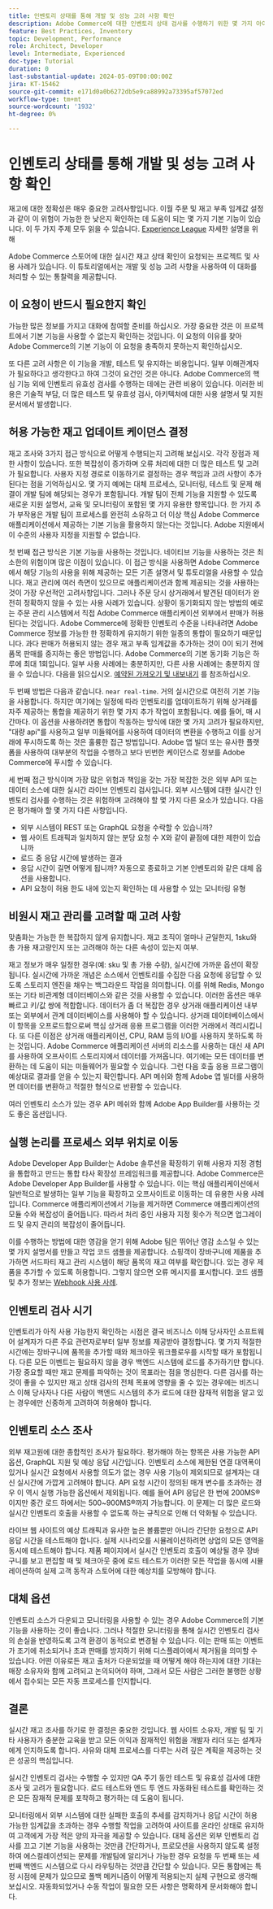 ```yaml
---
title: 인벤토리 상태를 통해 개발 및 성능 고려 사항 확인
description: Adobe Commerce에 대한 인벤토리 상태 검사를 수행하기 위한 몇 가지 아이디어 및 고려 사항에 대해 알아봅니다.
feature: Best Practices, Inventory
topic: Development, Performance
role: Architect, Developer
level: Intermediate, Experienced
doc-type: Tutorial
duration: 0
last-substantial-update: 2024-05-09T00:00:00Z
jira: KT-15462
source-git-commit: e171d0a0b6272db5e9ca88992a73395af57072ed
workflow-type: tm+mt
source-wordcount: '1932'
ht-degree: 0%

---
```



# 인벤토리 상태를 통해 개발 및 성능 고려 사항 확인

재고에 대한 정확성은 매우 중요한 고려사항입니다. 이월 주문 및 재고 부족 임계값 설정과 같이 이 위험이 가능한 한 낮은지 확인하는 데 도움이 되는 몇 가지 기본 기능이 있습니다. 이 두 가지 주제 모두 읽을 수 있습니다. [Experience League](https://experienceleague.adobe.com/en/docs/commerce-admin/inventory/configuration/backorders) 자세한 설명을 위해

Adobe Commerce 스토어에 대한 실시간 재고 상태 확인이 요청되는 프로젝트 및 사용 사례가 있습니다. 이 튜토리얼에서는 개발 및 성능 고려 사항을 사용하여 이 대화를 처리할 수 있는 통찰력을 제공합니다.

## 이 요청이 반드시 필요한지 확인

가능한 많은 정보를 가지고 대화에 참여할 준비를 하십시오. 가장 중요한 것은 이 프로젝트에서 기본 기능을 사용할 수 없는지 확인하는 것입니다. 이 요청의 이유를 찾아 Adobe Commerce의 기본 기능이 이 요청을 충족하지 못하는지 확인하십시오.

또 다른 고려 사항은 이 기능을 개발, 테스트 및 유지하는 비용입니다. 일부 이해관계자가 필요하다고 생각한다고 하여 그것이 요건인 것은 아니다. Adobe Commerce의 핵심 기능 외에 인벤토리 유효성 검사를 수행하는 데에는 관련 비용이 있습니다. 이러한 비용은 기술적 부담, 더 많은 테스트 및 유효성 검사, 아키텍처에 대한 사용 설명서 및 지원 문서에서 발생합니다.

## 허용 가능한 재고 업데이트 케이던스 결정

재고 조사와 3가지 접근 방식으로 어떻게 수행되는지 고려해 보십시오. 각각 장점과 제한 사항이 있습니다. 또한 복잡성이 증가하며 오류 처리에 대한 더 많은 테스트 및 고려가 필요합니다. 사용자 지정 경로로 이동하기로 결정하는 경우 책임과 고려 사항이 추가된다는 점을 기억하십시오. 몇 가지 예에는 대체 프로세스, 모니터링, 테스트 및 문제 해결이 개발 팀에 해당되는 경우가 포함됩니다. 개발 팀이 전체 기능을 지원할 수 있도록 새로운 지원 설명서, 교육 및 모니터링이 포함된 몇 가지 유용한 항목입니다. 한 가지 추가 부작용은 개발 팀이 프로세스를 완전히 소유하고 더 이상 핵심 Adobe Commerce 애플리케이션에서 제공하는 기본 기능을 활용하지 않는다는 것입니다. Adobe 지원에서 이 수준의 사용자 지정을 지원할 수 없습니다.

첫 번째 접근 방식은 기본 기능을 사용하는 것입니다. 네이티브 기능을 사용하는 것은 최소한의 위험이며 많은 이점이 있습니다. 이 접근 방식을 사용하면 Adobe Commerce에서 해당 기능의 사용을 위해 제공하는 모든 기존 설명서 및 튜토리얼을 사용할 수 있습니다. 재고 관리에 여러 측면이 있으므로 애플리케이션과 함께 제공되는 것을 사용하는 것이 가장 우선적인 고려사항입니다. 그러나 주문 당시 상거래에서 발견된 데이터가 완전히 정확하지 않을 수 있는 사용 사례가 있습니다. 상황이 동기화되지 않는 방법의 예로는 주문 관리 시스템에서 직접 Adobe Commerce 애플리케이션 외부에서 판매가 허용된다는 것입니다. Adobe Commerce에 정확한 인벤토리 수준을 나타내려면 Adobe Commerce 정보를 가능한 한 정확하게 유지하기 위한 일종의 통합이 필요하기 때문입니다. 과다 판매가 허용되지 않는 경우 재고 부족 임계값을 추가하는 것이 0이 되기 전에 품목 판매를 중지하는 좋은 방법입니다. Adobe Commerce의 기본 동기화 기능은 하루에 최대 1회입니다. 일부 사용 사례에는 충분하지만, 다른 사용 사례에는 충분하지 않을 수 있습니다. 다음을 읽으십시오. [예약된 가져오기 및 내보내기](https://experienceleague.adobe.com/en/docs/commerce-admin/systems/data-transfer/data-scheduled-import-export) 를 참조하십시오.

두 번째 방법은 다음과 같습니다. `near real-time`. 거의 실시간으로 여전히 기본 기능을 사용합니다. 하지만 여기에는 일정에 따라 인벤토리를 업데이트하기 위해 상거래를 자주 제공하는 통합을 제공하기 위한 몇 가지 추가 작업이 포함됩니다. 예를 들어, 매 시간마다. 이 옵션을 사용하려면 통합이 작동하는 방식에 대한 몇 가지 고려가 필요하지만, &quot;대량 api&quot;를 사용하고 일부 미들웨어를 사용하여 데이터의 변환을 수행하고 이를 상거래에 푸시하도록 하는 것은 훌륭한 접근 방법입니다. Adobe 앱 빌더 또는 유사한 플랫폼을 사용하여 대부분의 작업을 수행하고 보다 빈번한 케이던스로 정보를 Adobe Commerce에 푸시할 수 있습니다.

세 번째 접근 방식이며 가장 많은 위험과 책임을 갖는 가장 복잡한 것은 외부 API 또는 데이터 소스에 대한 실시간 라이브 인벤토리 검사입니다. 외부 시스템에 대한 실시간 인벤토리 검사를 수행하는 것은 위험하며 고려해야 할 몇 가지 다른 요소가 있습니다. 다음은 평가해야 할 몇 가지 다른 사항입니다.

* 외부 시스템이 REST 또는 GraphQL 요청을 수락할 수 있습니까?
* 웹 사이트 트래픽과 일치하지 않는 분당 요청 수 X와 같이 끝점에 대한 제한이 있습니까
* 로드 중 응답 시간에 발생하는 결과
* 응답 시간이 길면 어떻게 됩니까? 자동으로 종료하고 기본 인벤토리와 같은 대체 옵션을 사용합니다.
* API 요청이 허용 한도 내에 있는지 확인하는 데 사용할 수 있는 모니터링 유형

## 비원시 재고 관리를 고려할 때 고려 사항

맞춤화는 가능한 한 복잡하지 않게 유지합니다.
재고 조직이 얼마나 균일한지, 1sku와 총 가용 재고량인지 또는 고려해야 하는 다른 속성이 있는지 여부.

재고 정보가 매우 일정한 경우(예: sku 및 총 가용 수량), 실시간에 가까운 옵션이 확장됩니다. 실시간에 가까운 개념은 소스에서 인벤토리를 수집한 다음 요청에 응답할 수 있도록 스토리지 엔진을 채우는 백그라운드 작업을 의미합니다. 이를 위해 Redis, Mongo 또는 기타 비관계형 데이터베이스와 같은 것을 사용할 수 있습니다. 이러한 옵션은 매우 빠르고 키/값 쌍에 적합합니다. 데이터가 좀 더 복잡한 경우 상거래 애플리케이션 내부 또는 외부에서 관계 데이터베이스를 사용해야 할 수 있습니다. 상거래 데이터베이스에서 이 항목을 오프로드함으로써 핵심 상거래 응용 프로그램을 이러한 거래에서 격리시킵니다. 또 다른 이점은 상거래 애플리케이션, CPU, RAM 등의 I/O를 사용하지 못하도록 하는 것입니다. Adobe Commerce 애플리케이션 서버의 리소스를 사용하는 대신 새 API를 사용하여 오프사이트 스토리지에서 데이터를 가져옵니다.  여기에는 모든 데이터를 변환하는 데 도움이 되는 미들웨어가 필요할 수 있습니다. 그런 다음 호출 응용 프로그램이 예상대로 결과를 얻을 수 있는지 확인합니다. API 메쉬와 함께 Adobe 앱 빌더를 사용하면 데이터를 변환하고 적절한 형식으로 반환할 수 있습니다.

여러 인벤토리 소스가 있는 경우 API 메쉬와 함께 Adobe App Builder를 사용하는 것도 좋은 옵션입니다.


## 실행 논리를 프로세스 외부 위치로 이동

Adobe Developer App Builder는 Adobe 솔루션을 확장하기 위해 사용자 지정 경험을 통합하고 만드는 통합 타사 확장성 프레임워크를 제공합니다. Adobe Commerce은 Adobe Developer App Builder를 사용할 수 있습니다. 이는 핵심 애플리케이션에서 일반적으로 발생하는 일부 기능을 확장하고 오프사이트로 이동하는 데 유용한 사용 사례입니다. Commerce 애플리케이션에서 기능을 제거하면 Commerce 애플리케이션의 모듈 수와 복잡성이 줄어듭니다. 따라서 처리 중인 사용자 지정 횟수가 적으면 업그레이드 및 유지 관리의 복잡성이 줄어듭니다.

이를 수행하는 방법에 대한 영감을 얻기 위해 Adobe 팀은 뛰어난 영감 소스일 수 있는 몇 가지 설명서를 만들고 작업 코드 샘플을 제공합니다. 쇼핑객이 장바구니에 제품을 추가하면 서드파티 재고 관리 시스템이 해당 품목의 재고 여부를 확인합니다. 있는 경우 제품을 추가할 수 있도록 허용합니다. 그렇지 않으면 오류 메시지를 표시합니다.  코드 샘플 및 추가 정보는 [Webhook 사용 사례](https://developer.adobe.com/commerce/extensibility/webhooks/use-cases/#add-product-to-cart).

## 인벤토리 검사 시기

인벤토리가 아직 사용 가능한지 확인하는 시점은 결국 비즈니스 이해 당사자인 소프트웨어 설계자가 다른 주요 관련자로부터 일부 정보를 제공받아 결정합니다. 몇 가지 적절한 시간에는 장바구니에 품목을 추가할 때와 체크아웃 워크플로우를 시작할 때가 포함됩니다. 다른 모든 이벤트는 필요하지 않을 경우 백엔드 시스템에 로드를 추가하기만 합니다. 가장 중요할 때만 재고 문제를 파악하는 것이 목표라는 점을 명심한다. 다른 검사를 하는 것이 좋을 수 있지만 재고 상태 검사의 전체 목표에 영향을 줄 수 있는 경우에는 비즈니스 이해 당사자나 다른 사람이 백엔드 시스템의 추가 로드에 대한 잠재적 위험을 알고 있는 경우에만 신중하게 고려하여 허용해야 합니다.

## 인벤토리 소스 조사

외부 재고원에 대한 종합적인 조사가 필요하다. 평가해야 하는 항목은 사용 가능한 API 옵션, GraphQL 지원 및 예상 응답 시간입니다. 인벤토리 소스에 제한된 연결 대역폭이 있거나 실시간 요청에서 사용할 의도가 없는 경우 사용 기능이 제외되므로 설계자는 대신 실시간에 가깝게 고려해야 합니다.  API 요청 시간이 정의된 매개 변수를 초과하는 경우 이 역시 실행 가능한 옵션에서 제외됩니다.  예를 들어 API 응답은 한 번에 200MS®이지만 중간 로드 하에서는 500~900MS®까지 가능합니다.  이 문제는 더 많은 로드와 실시간 인벤토리 호출을 사용할 수 없도록 하는 규칙으로 인해 더 악화될 수 있습니다.

라이브 웹 사이트의 예상 트래픽과 유사한 높은 볼륨뿐만 아니라 간단한 요청으로 API 응답 시간을 테스트해야 합니다. 실제 시나리오를 시뮬레이션하려면 상업의 모든 영역을 동시에 테스트해야 합니다. 제품 페이지에서 실시간 인벤토리 호출이 예상될 경우 장바구니를 보고 편집할 때 및 체크아웃 중에 로드 테스트가 이러한 모든 작업을 동시에 시뮬레이션하여 실제 고객 동작과 스토어에 대한 예상치를 모방해야 합니다.

## 대체 옵션

인벤토리 소스가 다운되고 모니터링을 사용할 수 있는 경우 Adobe Commerce의 기본 기능을 사용하는 것이 좋습니다. 그러나 적절한 모니터링을 통해 실시간 인벤토리 검사의 손실을 반영하도록 고객 환경이 동적으로 변경될 수 있습니다. 이는 판매 또는 이벤트가 조기에 취소되거나 초과 판매를 방지하기 위해 디스플레이에서 제거됨을 의미할 수 있습니다. 어떤 이유로든 재고 출처가 다운되었을 때 어떻게 해야 하는지에 대한 기대는 매장 소유자와 함께 고려되고 논의되어야 하며, 그래서 모든 사람은 그러한 불행한 상황에서 접수되는 모든 자동 프로세스를 인지합니다.

## 결론

실시간 재고 조사를 하기로 한 결정은 중요한 것입니다. 웹 사이트 소유자, 개발 팀 및 기타 사용자가 충분한 교육을 받고 모든 이익과 잠재적인 위험을 개발자 리더 또는 설계자에게 인지하도록 합니다. 사유와 대체 프로세스를 다루는 사려 깊은 계획을 제공하는 것은 성공의 핵심입니다.

실시간 인벤토리 검사는 수행할 수 있지만 QA 주기 동안 테스트 및 유효성 검사에 대한 조사 및 고려가 필요합니다. 로드 테스트와 엔드 투 엔드 자동화된 테스트를 확인하는 것은 모든 잠재적 문제를 포착하고 평가하는 데 도움이 됩니다.

모니터링에서 외부 시스템에 대한 실패한 호출의 추세를 감지하거나 응답 시간이 허용 가능한 임계값을 초과하는 경우 수행할 작업을 고려하여 사이트를 온라인 상태로 유지하여 고객에게 가장 적은 양의 자극을 제공할 수 있습니다. 대체 옵션은 외부 인벤토리 검사를 끄고 기본 기능을 사용하는 것만큼 간단하거나, 프로모션을 사용하지 않도록 설정하여 에스컬레이션되는 문제를 개발팀에 알리거나 가능한 경우 요청을 두 번째 또는 세 번째 백엔드 시스템으로 다시 라우팅하는 것만큼 간단할 수 있습니다. 모든 통합에는 특정 시점에 문제가 있으므로 폴백 메커니즘이 어떻게 적용되는지 실제 구현으로 생각해 보십시오. 자동화되었거나 수동 작업이 필요한 모든 사항은 명확하게 문서화해야 합니다.
